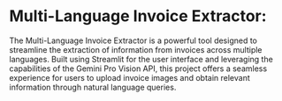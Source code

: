 # Multi-Language Invoice Extractor:

The Multi-Language Invoice Extractor is a powerful tool designed to streamline the extraction of information from invoices across multiple languages. Built using Streamlit for the user interface and leveraging the capabilities of the Gemini Pro Vision API, this project offers a seamless experience for users to upload invoice images and obtain relevant information through natural language queries.
